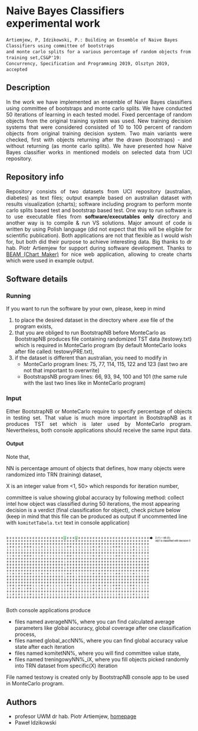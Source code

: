 # Naive Bayes Classifiers experimental work

```
Artiemjew, P, Idzikowski, P.: Building an Ensemble of Naive Bayes Classifiers using committee of bootstraps
and monte carlo splits for a various percentage of random objects from training set,CS&P'19: 
Concurrency, Specification and Programming 2019, Olsztyn 2019, accepted
```

## Description
<p align="justify">
In the work we have implemented an ensemble of Naive Bayes classifiers using committee of bootstraps and monte carlo splits. We have conducted 50 iterations of learning in each tested model. Fixed percentage of random objects from the original training system was used. New training decision systems that were considered consisted of 10 to 100 percent of random objects from original training decision system. Two main variants were checked, first with objects returning after the drawn (bootstraps) - and without returning (as monte carlo splits). We have presented how Naive Bayes classifier works in mentioned models on selected data from UCI repository.
</p>

## Repository info
<p align="justify">
Repository consists of two datasets from UCI repository (australian, diabetes) as text files; output example based on australian dataset with results visualization (charts); software including program to perform monte carlo splits based test and bootstrap based test. One way to run software is to use executable files from <b>software/executables only</b> directory and another way is to compile & run VS solutions. Major amount of code is written by using Polish language (did not expect that this will be eligible for scientific publication). Both applications are not that flexible as I would wish for, but both did their purpose to achieve interesting data. Big thanks to dr hab. Piotr Artiemjew for support during software development. Thanks to <a href="https://beam.venngage.com/">BEAM (Chart Maker)</a> for nice web application, allowing to create charts which were used in example output.  
</p>

## Software details

### Running
If you want to run the software by your own, please, keep in mind
1) to place the desired dataset in the directory where .exe file of the program exists,
2) that you are obliged to run BootstrapNB before MonteCarlo as BootstrapNB produces file containing randomized TST data (testowy.txt) which is required in MonteCarlo program (by default MonteCarlo looks after file called: testowyPRE.txt), 
3) if the dataset is different than australian, you need to modify in
   - MonteCarlo program lines: 75, 77, 114, 115, 122 and 123 (last two are not that important to overwrite)
   - BootstrapsNB program lines: 66, 93, 94, 100 and 101 (the same rule with the last two lines like in MonteCarlo program)

### Input
<p align="justify">
Either BootstrapNB or MonteCarlo require to specify percentage of objects in testing set. That value is much more important in BootstrapNB as it produces TST set which is later used by MonteCarlo program. Nevertheless, both console applications should receive the same input data. 
</p>

#### Output

Note that,

NN is percentage amount of objects that defines, how many objects were randomized into TRN (training) dataset,

X is an integer value from <1, 50> which responds for iteration number,

committee is value showing global accuracy by following method: collect intel how object was classified during 50 iterations, the most appearing decision is a verdict (final classification for object), check picture below (keep in mind that this file can be produced as output if uncommented line with ```komitetTabela.txt``` text in console application) 

<p align="center">
<img src="https://github.com/trolit/naive-bayes-classifiers-work/blob/master/img/committee.PNG" alt="Committee image example" width="780px"></img>
</p>

Both console applications produce 
- files named averageNN%, where you can find calculated average parameters like global accuracy, global coverage after one classification process,
- files named global_accNN%, where you can find global accuracy value state after each iteration 
- files named komitetNN%, where you will find committee value state,
- files named treningowyNN%_iX, where you fill objects picked randomly into TRN dataset from specific(X) iteration

File named testowy is created only by BootstrapNB console app to be used in MonteCarlo program.

## Authors
- profesor UWM dr hab. Piotr Artiemjew, <a href="http://wmii.uwm.edu.pl/~artem/teaching.html">homepage</a>
- Paweł Idzikowski
